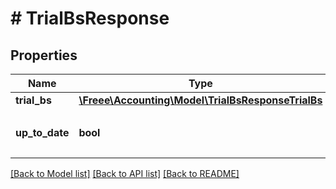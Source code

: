# # TrialBsResponse

## Properties

Name | Type | Description | Notes
------------ | ------------- | ------------- | -------------
**trial_bs** | [**\Freee\Accounting\Model\TrialBsResponseTrialBs**](TrialBsResponseTrialBs.md) |  |
**up_to_date** | **bool** | 集計結果が最新かどうか |

[[Back to Model list]](../../README.md#models) [[Back to API list]](../../README.md#endpoints) [[Back to README]](../../README.md)
